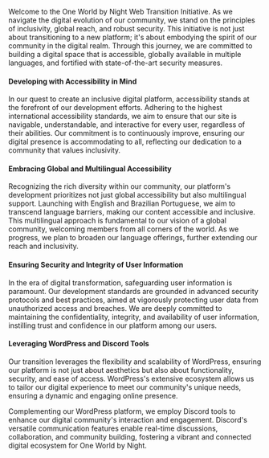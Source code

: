 
Welcome to the One World by Night Web Transition Initiative. As we navigate the digital evolution of our community, we stand on the principles of inclusivity, global reach, and robust security. This initiative is not just about transitioning to a new platform; it's about embodying the spirit of our community in the digital realm. Through this journey, we are committed to building a digital space that is accessible, globally available in multiple languages, and fortified with state-of-the-art security measures.

<h4>Developing with Accessibility in Mind</h4>


In our quest to create an inclusive digital platform, accessibility stands at the forefront of our development efforts. Adhering to the highest international accessibility standards, we aim to ensure that our site is navigable, understandable, and interactive for every user, regardless of their abilities. Our commitment is to continuously improve, ensuring our digital presence is accommodating to all, reflecting our dedication to a community that values inclusivity.

<h4>Embracing Global and Multilingual Accessibility</h4>


Recognizing the rich diversity within our community, our platform's development prioritizes not just global accessibility but also multilingual support. Launching with English and Brazilian Portuguese, we aim to transcend language barriers, making our content accessible and inclusive. This multilingual approach is fundamental to our vision of a global community, welcoming members from all corners of the world. As we progress, we plan to broaden our language offerings, further extending our reach and inclusivity.

<h4>Ensuring Security and Integrity of User Information</h4>


In the era of digital transformation, safeguarding user information is paramount. Our development standards are grounded in advanced security protocols and best practices, aimed at vigorously protecting user data from unauthorized access and breaches. We are deeply committed to maintaining the confidentiality, integrity, and availability of user information, instilling trust and confidence in our platform among our users.

<h4>Leveraging WordPress and Discord Tools</h4>


Our transition leverages the flexibility and scalability of WordPress, ensuring our platform is not just about aesthetics but also about functionality, security, and ease of access. WordPress's extensive ecosystem allows us to tailor our digital experience to meet our community's unique needs, ensuring a dynamic and engaging online presence.

Complementing our WordPress platform, we employ Discord tools to enhance our digital community's interaction and engagement. Discord's versatile communication features enable real-time discussions, collaboration, and community building, fostering a vibrant and connected digital ecosystem for One World by Night.
